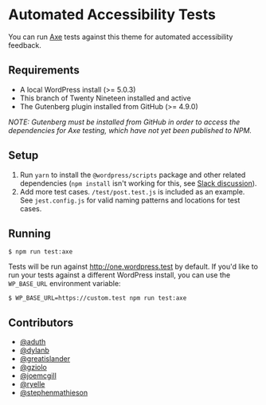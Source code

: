 # Automated Accessibility Tests

You can run [Axe](https://deque.com/axe) tests against this theme for automated accessibility feedback.

## Requirements

- A local WordPress install (>= 5.0.3)
- This branch of Twenty Nineteen installed and active
- The Gutenberg plugin installed from GitHub (>= 4.9.0)

_NOTE: Gutenberg must be installed from GitHub in order to access the dependencies for Axe testing, which have not yet been published to NPM._

## Setup

1. Run `yarn` to install the `@wordpress/scripts` package and other related dependencies (`npm install` isn't working for this, see [Slack discussion](https://wordpress.slack.com/archives/CEKKABGJD/p1548424062027300)).
2. Add more test cases. `/test/post.test.js` is included as an example. See `jest.config.js` for valid naming patterns and locations for test cases.

## Running

```
$ npm run test:axe
```

Tests will be run against http://one.wordpress.test by default. If you'd like to run your tests against a different WordPress install, you can use the `WP_BASE_URL` environment variable:

```
$ WP_BASE_URL=https://custom.test npm run test:axe
```

## Contributors

- [@aduth](https://github.com/aduth)
- [@dylanb](https://github.com/dylanb)
- [@greatislander](https://github.com/greatislander)
- [@gziolo](https://github.com/gziolo)
- [@joemcgill](https://github.com/joemcgill)
- [@ryelle](https://github.com/ryelle)
- [@stephenmathieson](https://github.com/stephenmathieson)
